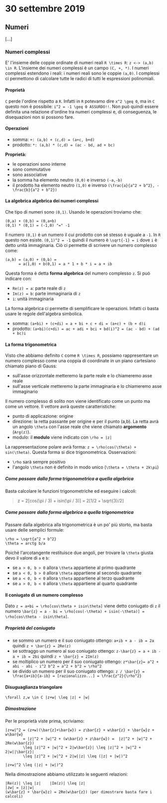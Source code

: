 # 30 settembre 2019

## Numeri
[...]

### Numeri complessi
E' l'insieme delle coppie ordinate di numeri reali `R \times R`: `z <-> (a,b) \in R`.
L'insieme dei numeri complessi è un campo `(C, +, *)`. I numeri complessi
estendono i reali: i numeri reali sono le coppie `(a,0)`. I complessi ci 
permettono di calcolare tutte le radici di tutti le espressioni polinomiali.

#### Proprietà
`C` perde l'ordine rispetto a `R`. Infatti in `R` potevamo dire `x^2 \geq 0`, ma
in `C` questo non è possibile: `i^2 = -1 \geq 0 ASSURDO!!`.  Non può quindi 
essere definita una relazione d'ordine tra numeri complessi e, di conseguenza, 
le disequazioni non si possono fare. 

#### Operazioni
- somma: `+: (a,b) + (c,d) = (a+c, b+d)`
- prodotto: `*: (a,b) * (c,d) = (ac - bd, ad + bc)`

**Proprietà:**
- le operazioni sono interne
- sono commutative
- sono associative
- la somma ha elemento neutro `(0,0)` e inverso `(-a,-b)`
- il prodotto ha elemento neutro `(1,0)` e inverso `(\frac{a}{a^2 + b^2}, -\frac{b}{a^2 + b^2})`

#### La algebrica algebrica dei numeri complessi
Che tipo di numeri sono `(0,1)`. Usando le operazioni troviamo che:

    (0,a) + (0,b) = (0,a+b)
    (0,1) * (0,1) = (-1,0) "=" -1

Il numero `(0,1)` è un numero il cui prodotto con sé stesso è uguale a `-1`.
In `R` questo non esiste. `(0,1)^2 = -1` quindi il numero è `\sqrt{-1} = i` dove
`i` è detto unità immaginaria. Ciò ci permette di scrivere un numero complesso
come:

    (a,b) = (a,0) + (0,b) =
          = a(1,0) + b(0,1) = a * 1 + b * i = a + ib

Questa forma è detta **forma algebrica** del numero complesso `z`. Si può indicare
con:

- `Re(z) = a`: parte reale di `z`
- `Im(z) = b`: parte immaginaria di `z`
- `i`: unità immaginaria

La forma algebrica ci permette di semplificare le operazioni. Infatti ci basta
usare le regole dell'algebra simbolica.

- somma: `(a+bi) + (c+di) = a + bi + c + di = (a+c) + (b + d)i`
- prodotto: `(a+bi)(c+di) = ac + adi + bci + bd(i)^2 = (ac - bd) + (ad + bc)i`

#### La forma trigonometrica
Visto che abbiamo definito `C` come `R \times R`, possiamo rappresentare un
numero complesso come una coppia di coordinate in un piano cartesiano chiamato
piano di Gauss:

- sull'asse orizzontale metteremo la parte reale e lo chiameremo asse reale
- sull'asse verticale metteremo la parte immaginaria e lo chiameremo asse immaginario

Il numero complesso di solito non viene identificato come un punto ma come un
vettore. Il vettore avrà queste caratteristiche:

- punto di applicazione: origine
- direzione: la retta passante per origine e per il punto (a,b). La retta avrà
    un angolo `\theta` con l'asse reale che viene chiamato **argomento** 
    (`Arg(z)`).
- modulo: il **modulo** viene indicato con `\rho = |z|`

La rappresentazione polare avrà forma: `z = \rho(cos(\theta) + sin(\theta)`.
Questa forma si dice trigonometrica.
Osservazioni:

- `\rho` sarà sempre positivo 
- l'angolo `\theta` non è definito in modo unico (`\theta = \theta + 2k\pi`)

##### Come passare dalla forma trigonometrica a quella algebrica
Basta calcolare le funzioni trigonometriche ed eseguire i calcoli:

>   z = 2[cos(\pi / 3) + isin(\pi / 3)] = 2[1/2 + \sqrt{3}/2]

##### Come passare dalla forma algebrica a quella trigonometrica
Passare dalla algebrica alla trigonometrica è un po' più storto, ma basta usare
delle semplici formule:

    \rho = \sqrt{a^2 + b^2}
    \theta = arctg b/a

Poiché l'arcotangente restituisce due angoli, per trovare la `\theta` giusta 
devo il valore di `a` e `b`:

- se `a > 0, b > 0` allora `\theta` appartiene al primo quadrante
- se `a < 0, b > 0` allora `\theta` appartiene al secondo quadrante
- se `a < 0, b < 0` allora `\theta` appartiene al terzo quadrante
- se `a > 0, b < 0` allora `\theta` appartiene al quarto quadrante

#### Il coniugato di un numero complesso
Dato `z = a+bi = \rho[cos\theta + isin\theta]` viene detto coniugato di `z` il 
numero `\bar{z} = a - bi = \rho[cos(-\theta) + isin(-\theta)] = \rho[cos\theta - isin\theta]`.

##### Proprietà del coniugato
- se sommo un numero e il suo coniugato ottengo:
    `a+ib + a - ib = 2a` quindi `z + \bar{z} = 2Re(z)`
- se sottraggo un numero al suo coniugato ottengo:
    `z-\bar{z} = a + ib - a + ib = 2bi` quindi `z + \bar{z} = 2Im(z)`
- se moltiplico un numero per il suo coniugato ottengo:
    `z*\bar{z}= a^2 + abi - abi - i^2 b^2 = a^2 + b^2 = \rho^2`
- se divido un numero per il suo coniugato ottengo:
    `z / \bar{z} = \frac{a+ib}{a-ib} = [razionalizzo...] = \frac{z^2}{\rho^2}`

#### Disuguaglianza triangolare
`\forall z,w \in C |z+w| \leq |z| + |w|`

##### Dimostrazione
Per le proprietà viste prima, scriviamo:

    |z+w|^2 = (z+w)(\bar{z]+\bar{w}) = z\bar{z} + w\bar{z} + \bar{w}z + w\bar{w}
            = |z|^2 + |w|^2 + (w\bar{z} + z\bar{w}) =  |z|^2 + |w|^2 + 2Re(w\bar{z})
            \leq |z|^2 + |w|^2 + 2|w\bar{z}| \leq |z|^2 + |w|^2 + 2|w||\bar{z}|
            \leq |z|^2 + |w|^2 + 2|w||z| \leq (|z| + |w|)^2

    |z+w|^2 \leq (|z| + |w|)^2

Nella dimostrazione abbiamo utilizzato le seguenti relazioni:

    |Re(z)| \leq |z|    |Im(z)| \leq |z|
    |zw| = |z||w|
    (w\bar{z} + \bar{w}z) = 2Re(w\bar{z}) (per dimostrare basta fare i calcoli)

